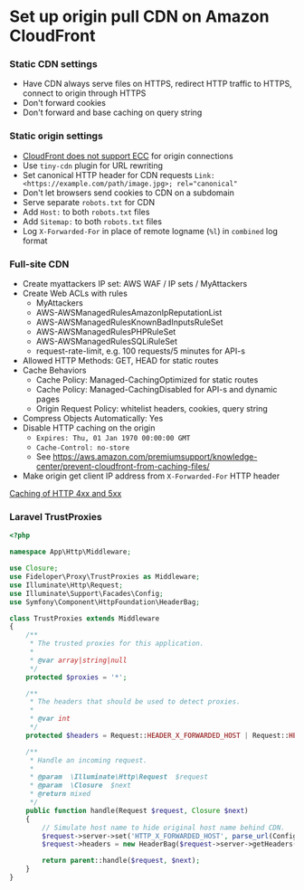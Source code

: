 # Set up origin pull CDN on Amazon CloudFront

### Static CDN settings

- Have CDN always serve files on HTTPS, redirect HTTP traffic to HTTPS, connect to origin through HTTPS
- Don't forward cookies
- Don't forward and base caching on query string

### Static origin settings

- [CloudFront does not support ECC](https://docs.aws.amazon.com/AmazonCloudFront/latest/DeveloperGuide/cnames-and-https-requirements.html#https-requirements-key-type)
  for origin connections
- Use `tiny-cdn` plugin for URL rewriting
- Set canonical HTTP header for CDN requests `Link: <https://example.com/path/image.jpg>; rel="canonical"`
- Don't let browsers send cookies to CDN on a subdomain
- Serve separate `robots.txt` for CDN
- Add `Host:` to both `robots.txt` files
- Add `Sitemap:` to both `robots.txt` files
- Log `X-Forwarded-For` in place of remote logname (`%l`) in `combined` log format

### Full-site CDN

- Create myattackers IP set: AWS WAF / IP sets / MyAttackers
- Create Web ACLs with rules
  - MyAttackers
  - AWS-AWSManagedRulesAmazonIpReputationList
  - AWS-AWSManagedRulesKnownBadInputsRuleSet
  - AWS-AWSManagedRulesPHPRuleSet
  - AWS-AWSManagedRulesSQLiRuleSet
  - request-rate-limit, e.g. 100 requests/5 minutes for API-s
- Allowed HTTP Methods: GET, HEAD for static routes
- Cache Behaviors
  - Cache Policy: Managed-CachingOptimized for static routes
  - Cache Policy: Managed-CachingDisabled for API-s and dynamic pages
  - Origin Request Policy: whitelist headers, cookies, query string
- Compress Objects Automatically: Yes
- Disable HTTP caching on the origin
  - `Expires: Thu, 01 Jan 1970 00:00:00 GMT`
  - `Cache-Control: no-store`
  - See https://aws.amazon.com/premiumsupport/knowledge-center/prevent-cloudfront-from-caching-files/
- Make origin get client IP address from `X-Forwarded-For` HTTP header

[Caching of HTTP 4xx and 5xx](https://docs.aws.amazon.com/AmazonCloudFront/latest/DeveloperGuide/HTTPStatusCodes.html)

### Laravel TrustProxies

```php
<?php

namespace App\Http\Middleware;

use Closure;
use Fideloper\Proxy\TrustProxies as Middleware;
use Illuminate\Http\Request;
use Illuminate\Support\Facades\Config;
use Symfony\Component\HttpFoundation\HeaderBag;

class TrustProxies extends Middleware
{
    /**
     * The trusted proxies for this application.
     *
     * @var array|string|null
     */
    protected $proxies = '*';

    /**
     * The headers that should be used to detect proxies.
     *
     * @var int
     */
    protected $headers = Request::HEADER_X_FORWARDED_HOST | Request::HEADER_X_FORWARDED_FOR;

    /**
     * Handle an incoming request.
     *
     * @param  \Illuminate\Http\Request  $request
     * @param  \Closure  $next
     * @return mixed
     */
    public function handle(Request $request, Closure $next)
    {
        // Simulate host name to hide original host name behind CDN.
        $request->server->set('HTTP_X_FORWARDED_HOST', parse_url(Config::get('app.url'), PHP_URL_HOST));
        $request->headers = new HeaderBag($request->server->getHeaders());

        return parent::handle($request, $next);
    }
}
```
